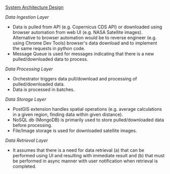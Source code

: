 [System Architecture Design](https://mermaid.ink/img/pako:eNqVV1tP4zgU_itWRoNACkyv09KHlUph2O4CSxtmkZbug5s4rVUnrmyHTgfx3_f4kjRpysJEKraPv2Of-zEvXsgj4g28mPFNuMRCoYeLWYrgk9l8IfB6ia5-KCJSzNDTzCvml1hhFPBMhETOvH8ti_5GlwHgRnwNOBpmUhPQ8H5cAd0NgyGg9IAeuWDRMyUbFGBFGKOKoHGCF0Si73tco6ux5oIBjRhNAI6mVK7Q5UUZStJolu7pME7hPEV5qpUwsu8oN3hLROWiiAoSmr3cGPoDJYAZ_qJruHmDt-h4qkW4oQlVNF18GWZqeVI56E8crzAw3RIpQSM0yUhG0DE5W5zZvSp8NysEH3HGQBYuZCH5jlRh1t_0KngAmB60uABNUwOtIYMQjicCwBeCbyQRCKTnYFLQugI21nzLrPeCg_8lKF9IVyK9Z9iSaanQAQhn_CXCJfhFYBDaGcptVk0VrLFY6TspgOk8UyQqX-041xhOs9h3LT0Zah3-xoxG2qtH6EHgVMZcJAeMtySJ9qudIMe0bzqTDozgVCeEHkGyussyRqR2QwaCg_SWUIMVwgC0mB--8k7vMPrT7Op8Ka8_7tsAPKBjNndsvq579f766fieS7UQJJjcoA1VEBmwvh4H2vaKunpxUuK55emCPx2bAdIXtEFTvKnBpiSi8unYDGikvVneDdog3DfKyBdTMAoRrfeD9sn_1oQpgcghz7awGRV3lLqS15pncgNQN6sVtSnEbSn53s3sTELCmXt1fJiVLau_4zRipJ6z39eM4ygX1q5QQMQzDUkNnAdyDv9AjNrqcihQi0B5Q5eh3KZhtRgYUikla7eaWgjAP_hcQrZBG1iRAyUtUFhl0uLcQidDuNoz0Hsi3nFFYxrivAlU1sFWKlLP88fgWtekRzIPOFyo6tJdJZgy3Rf1WOcn8yXnK3uEnv2SxAEJM0HVVkubz2tX6J6jrQ0DSZXTp15kLoYjh-LiUCWwR0VUGRSM6IYv5C-KawJx16dyQt2ltiYADmJAbA8FxxDeGFtQRzu-mNdQOnRcZNziFDI_ARt8vMJ9EzxVsKElHsNMxHhfXPCb9R70knW1AYWCrpXcpa4jHCo5nz_nnRjsLi2t1NhPT38zr6Qj8y7SA7xwDqJ0WUndW8QQzCPCkWybNOTicVPfMs3Qku1fQzBbk2GZDv3Q4G1NrXC4Mmu2cyfbnTwGjLDVouBE2asUGlhOxQPn5PX2yFRYC6jSnCQuRdwJLnn0Vu7o3B-l0lvVoXBXoLaskDlkWMpLEqO1gEen2KKYMjb41Gr3Onjuw_uDr0ixDDnjYvApjuM9ZklCnkY79manN4-aBbtbvsm-pIslg59y7A3c7fbDgt0t99lLhxTveL-IDn_nCN851S96oF-kR3F1-TSIQN9En--iyzeB5DvP-MYvzmBlvl1E-5Ohn5vez_3l7wWIXw4Ov-S4wpye7yUEXjg0gn9jXvRVMw-KYQItcQDTSIe7N0tfAYfhiRvA8d5AiYz4nuDZYukNYswkrLK17peXFEN1SArqGqf_cJ7kLLD0Bi_eD2_QbDTOuq1Wu9ttNRvtXr_b8r2tNzjt9Fpn8Gud9zv91vnXfuvV936aE5pn5_1mr9nrfO21G_1Gp9N6_Q-h9SC3?type=png)

_Data Ingestion Layer_

- Data is pulled from API (e.g. Copernicus CDS API) or downloaded using browser automation from web UI (e.g. NASA Satellite images). Alternative to browser automation would be to reverse engineer (e.g. using Chrome Dev Tools) browser's data download and to implement the same requests in python code.
- Message Queue is used for messages indicating that there is a new pulled/downloaded data to process.

_Data Processing Layer_

- Orchestrator triggers data pull/download and processing of pulled/downloaded data.
- Data is processed in batches.

_Data Storage Layer_

- PostGIS extension handles spatial operations (e.g. average calculations in a given region, finding data within given distance).
- NoSQL db (MongoDB) is primarily used to store pulled/downloaded data before processing.
- File/Image storage is used for downloaded satellite images.

_Data Retrieval Layer_

- It assumes that there is a need for data retrieval (a) that can be performed using UI and resulting with immediate result and (b) that must be performed in async manner with user notification when retrieval is completed.
